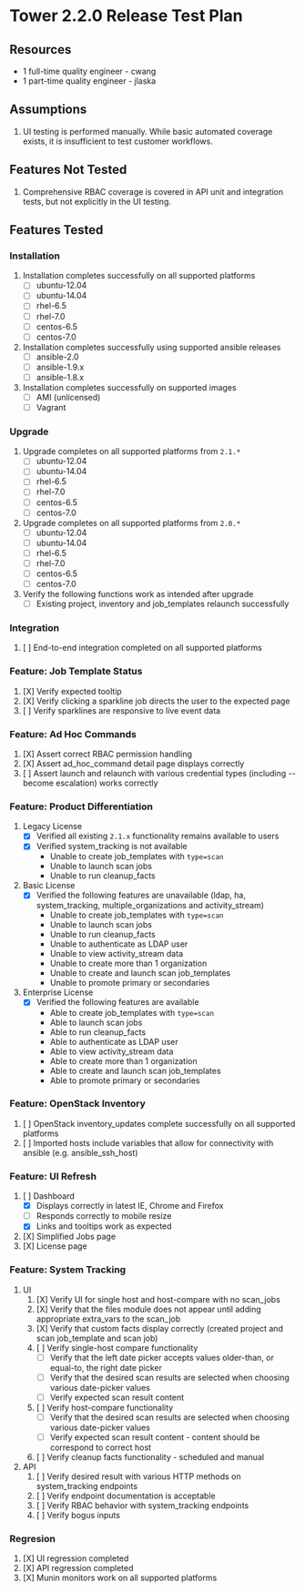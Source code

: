 # Tower 2.2.0 Release Test Plan

## Resources
* 1 full-time quality engineer - cwang
* 1 part-time quality engineer - jlaska

## Assumptions
1. UI testing is performed manually.  While basic automated coverage exists, it is insufficient to test customer workflows.

## Features Not Tested
1. Comprehensive RBAC coverage is covered in API unit and integration tests, but not explicitly in the UI testing.

## Features Tested

### Installation
1. Installation completes successfully on all supported platforms
    * [ ] ubuntu-12.04
    * [ ] ubuntu-14.04
    * [ ] rhel-6.5
    * [ ] rhel-7.0
    * [ ] centos-6.5
    * [ ] centos-7.0
1. Installation completes successfully using supported ansible releases
    * [ ] ansible-2.0
    * [ ] ansible-1.9.x
    * [ ] ansible-1.8.x
1. Installation completes successfully on supported images
    * [ ] AMI (unlicensed)
    * [ ] Vagrant

### Upgrade
1. Upgrade completes on all supported platforms from `2.1.*`
    * [ ] ubuntu-12.04
    * [ ] ubuntu-14.04
    * [ ] rhel-6.5
    * [ ] rhel-7.0
    * [ ] centos-6.5
    * [ ] centos-7.0
1. Upgrade completes on all supported platforms from `2.0.*`
    * [ ] ubuntu-12.04
    * [ ] ubuntu-14.04
    * [ ] rhel-6.5
    * [ ] rhel-7.0
    * [ ] centos-6.5
    * [ ] centos-7.0
1. Verify the following functions work as intended after upgrade
    * [ ] Existing project, inventory and job_templates relaunch successfully

### Integration
1. [ ] End-to-end integration completed on all supported platforms

### Feature: Job Template Status
1. [X] Verify expected tooltip
1. [X] Verify clicking a sparkline job directs the user to the expected page
1. [ ] Verify sparklines are responsive to live event data

### Feature: Ad Hoc Commands
1. [X] Assert correct RBAC permission handling
1. [X] Assert ad_hoc_command detail page displays correctly
1. [ ] Assert launch and relaunch with various credential types (including --become escalation) works correctly

### Feature: Product Differentiation
1. Legacy License
    * [X] Verified all existing `2.1.x` functionality remains available to users
    * [X] Verified system_tracking is not available
        * Unable to create job_templates with `type=scan`
        * Unable to launch scan jobs
        * Unable to run cleanup_facts
1. Basic License
    * [X] Verified the following features are unavailable (ldap, ha, system_tracking, multiple_organizations and activity_stream)
        * Unable to create job_templates with `type=scan`
        * Unable to launch scan jobs
        * Unable to run cleanup_facts
        * Unable to authenticate as LDAP user
        * Unable to view activity_stream data
        * Unable to create more than 1 organization
        * Unable to create and launch scan job_templates
        * Unable to promote primary or secondaries
1. Enterprise License
    * [X] Verified the following features are available
        * Able to create job_templates with `type=scan`
        * Able to launch scan jobs
        * Able to run cleanup_facts
        * Able to authenticate as LDAP user
        * Able to view activity_stream data
        * Able to create more than 1 organization
        * Able to create and launch scan job_templates
        * Able to promote primary or secondaries

### Feature: OpenStack Inventory
1. [ ] OpenStack inventory_updates complete successfully on all supported platforms
2. [ ] Imported hosts include variables that allow for connectivity with ansible (e.g. ansible_ssh_host)

### Feature: UI Refresh
1. [ ] Dashboard
   * [X] Displays correctly in latest IE, Chrome and Firefox
   * [ ] Responds correctly to mobile resize
   * [X] Links and tooltips work as expected
2. [X] Simplified Jobs page
3. [X] License page

### Feature: System Tracking
1. UI
    1. [X] Verify UI for single host and host-compare with no scan_jobs
    1. [X] Verify that the files module does not appear until adding appropriate extra_vars to the scan_job
    1. [X] Verify that custom facts display correctly (created project and scan job_template and scan job)
    1. [ ] Verify single-host compare functionality
       * [ ] Verify that the left date picker accepts values older-than, or equal-to, the right date picker
       * [ ] Verify that the desired scan results are selected when choosing various date-picker values
       * [ ] Verify expected scan result content
    1. [ ] Verify host-compare functionality
       * [ ] Verify that the desired scan results are selected when choosing various date-picker values
       * [ ] Verify expected scan result content - content should be correspond to correct host
    1. [ ] Verify cleanup facts functionality - scheduled and manual
1. API
    1. [ ] Verify desired result with various HTTP methods on system_tracking endpoints
    1. [ ] Verify endpoint documentation is acceptable
    1. [ ] Verify RBAC behavior with system_tracking endpoints
    1. [ ] Verify bogus inputs

### Regresion
1. [X] UI regression completed
1. [X] API regression completed
1. [X] Munin monitors work on all supported platforms
